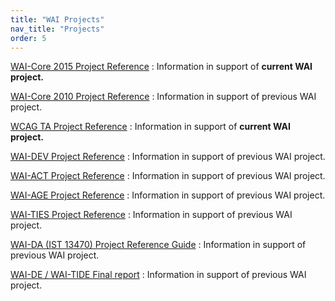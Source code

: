 ```yaml
---
title: "WAI Projects"
nav_title: "Projects"
order: 5
---
```


[WAI-Core 2015 Project Reference](/WAI/CORE2015/)
:   Information in support of **current WAI project.**

[WAI-Core 2010 Project Reference](/WAI/CORE/)
:   Information in support of previous WAI project.

[WCAG TA Project Reference](/WAI/WCAGTA/)
:   Information in support of **current WAI project.**

[WAI-DEV Project Reference](/WAI/DEV)
:   Information in support of previous WAI project.

[WAI-ACT Project Reference](/WAI/ACT/)
:   Information in support of previous WAI project.

[WAI-AGE Project Reference](/WAI/WAI-AGE/)
:   Information in support of previous WAI project.

[WAI-TIES Project Reference](/WAI/TIES/)
:   Information in support of previous WAI project.

[WAI-DA (IST 13470) Project Reference Guide](/WAI/WAIDA/)
:   Information in support of previous WAI project.

[WAI-DE / WAI-TIDE Final report](/WAI/TIDE/FR2.htm)
:   Information in support of previous WAI project.